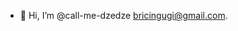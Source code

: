 - 👋 Hi, I’m @call-me-dzedze
 bricingugi@gmail.com.

<!---
call-me-dzedze/call-me-dzedze is a ✨ special ✨ repository because its `README.md` (this file) appears on your GitHub profile.
You can click the Preview link to take a look at your changes.
--->
